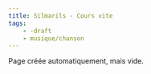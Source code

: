 ```yaml
---
title: Silmarils - Cours vite
tags:
    - -draft
    - musique/chanson
---
```


Page créée automatiquement, mais vide.
